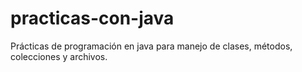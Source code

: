 # practicas-con-java
Prácticas de programación en java para manejo de clases, métodos, colecciones y archivos.

